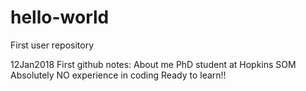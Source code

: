 # hello-world
First user repository

12Jan2018 First github notes: About me
PhD student at Hopkins SOM
Absolutely NO experience in coding
Ready to learn!!
